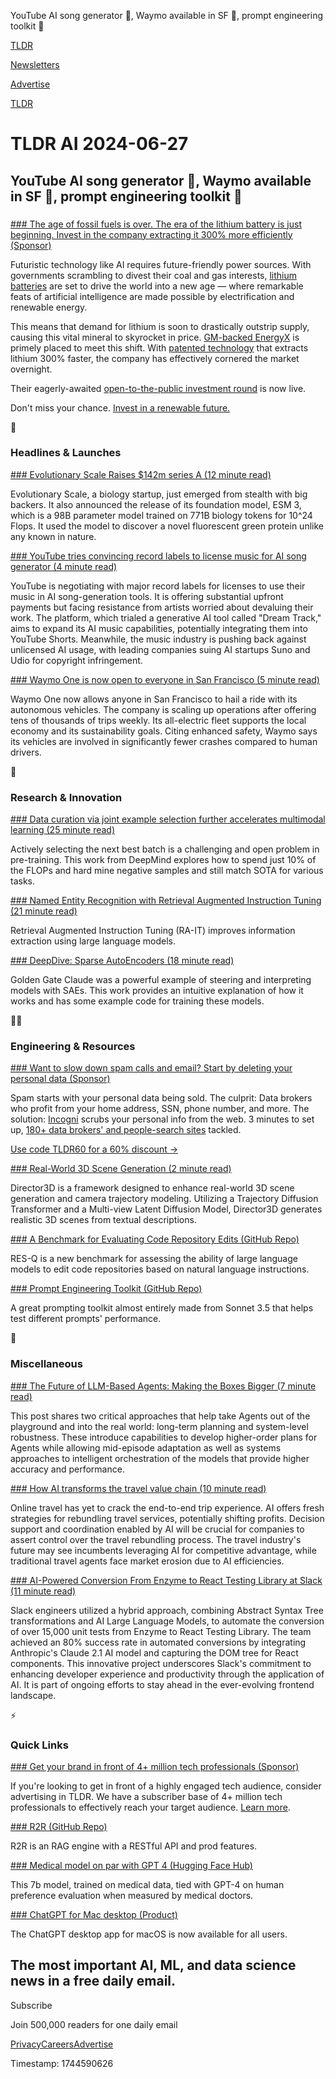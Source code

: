 YouTube AI song generator 🎵, Waymo available in SF 🚗, prompt engineering toolkit 🧰

[TLDR](/)

[Newsletters](/newsletters)

[Advertise](https://advertise.tldr.tech/)

[TLDR](/)

# TLDR AI 2024-06-27

## YouTube AI song generator 🎵, Waymo available in SF 🚗, prompt engineering toolkit 🧰

### 

[### The age of fossil fuels is over. The era of the lithium battery is just beginning. Invest in the company extracting it 300% more efficiently (Sponsor)](https://invest.energyx.com/?utm_source=dmrenergyxlandingpage&utm_medium=partnershiptldr04-001_06-27&tnames=partnershiptldr04-001_06-27_11592126284)

Futuristic technology like AI requires future-friendly power sources. With governments scrambling to divest their coal and gas interests, [lithium batteries](https://links.tldrnewsletter.com/UCnBu5) are set to drive the world into a new age — where remarkable feats of artificial intelligence are made possible by electrification and renewable energy.

This means that demand for lithium is soon to drastically outstrip supply, causing this vital mineral to skyrocket in price. [GM-backed EnergyX](https://links.tldrnewsletter.com/UCnBu5) is primely placed to meet this shift. With [patented technology](https://links.tldrnewsletter.com/UCnBu5) that extracts lithium 300% faster, the company has effectively cornered the market overnight.

Their eagerly-awaited [open-to-the-public investment round](https://links.tldrnewsletter.com/UCnBu5) is now live.

Don't miss your chance. [Invest in a renewable future.](https://links.tldrnewsletter.com/qtZNKy)

🚀

### Headlines & Launches

[### Evolutionary Scale Raises $142m series A (12 minute read)](https://www.evolutionaryscale.ai/blog/esm3-release?utm_source=tldrai)

Evolutionary Scale, a biology startup, just emerged from stealth with big backers. It also announced the release of its foundation model, ESM 3, which is a 98B parameter model trained on 771B biology tokens for 10^24 Flops. It used the model to discover a novel fluorescent green protein unlike any known in nature.

[### YouTube tries convincing record labels to license music for AI song generator (4 minute read)](https://arstechnica.com/ai/2024/06/youtube-tries-convincing-record-labels-to-license-music-for-ai-song-generator/?utm_source=tldrai)

YouTube is negotiating with major record labels for licenses to use their music in AI song-generation tools. It is offering substantial upfront payments but facing resistance from artists worried about devaluing their work. The platform, which trialed a generative AI tool called "Dream Track," aims to expand its AI music capabilities, potentially integrating them into YouTube Shorts. Meanwhile, the music industry is pushing back against unlicensed AI usage, with leading companies suing AI startups Suno and Udio for copyright infringement.

[### Waymo One is now open to everyone in San Francisco (5 minute read)](https://waymo.com/blog/2024/06/waymo-one-is-now-open-to-everyone-in-san-francisco/?utm_source=tldrai)

Waymo One now allows anyone in San Francisco to hail a ride with its autonomous vehicles. The company is scaling up operations after offering tens of thousands of trips weekly. Its all-electric fleet supports the local economy and its sustainability goals. Citing enhanced safety, Waymo says its vehicles are involved in significantly fewer crashes compared to human drivers.

🧠

### Research & Innovation

[### Data curation via joint example selection further accelerates multimodal learning (25 minute read)](https://arxiv.org/abs/2406.17711?utm_source=tldrai)

Actively selecting the next best batch is a challenging and open problem in pre-training. This work from DeepMind explores how to spend just 10% of the FLOPs and hard mine negative samples and still match SOTA for various tasks.

[### Named Entity Recognition with Retrieval Augmented Instruction Tuning (21 minute read)](https://arxiv.org/abs/2406.17305v1?utm_source=tldrai)

Retrieval Augmented Instruction Tuning (RA-IT) improves information extraction using large language models.

[### DeepDive: Sparse AutoEncoders (18 minute read)](https://adamkarvonen.github.io/machine_learning/2024/06/11/sae-intuitions.html?utm_source=tldrai)

Golden Gate Claude was a powerful example of steering and interpreting models with SAEs. This work provides an intuitive explanation of how it works and has some example code for training these models.

👨‍💻

### Engineering & Resources

[### Want to slow down spam calls and email? Start by deleting your personal data (Sponsor)](https://get.incogni.io/aff_c?offer_id=1151&amp;aff_id=16286&amp;utm_source=tldrai)

Spam starts with your personal data being sold. The culprit: Data brokers who profit from your home address, SSN, phone number, and more. The solution: [Incogni](https://get.incogni.io/aff_c?offer_id=1151&aff_id=16286) scrubs your personal info from the web. 3 minutes to set up, [180+ data brokers' and people-search sites](https://get.incogni.io/aff_c?offer_id=1151&aff_id=16286) tackled.

[Use code TLDR60 for a 60% discount →](https://get.incogni.io/aff_c?offer_id=1151&aff_id=16286)

[### Real-World 3D Scene Generation (2 minute read)](https://imlixinyang.github.io/director3d-page/?utm_source=tldrai)

Director3D is a framework designed to enhance real-world 3D scene generation and camera trajectory modeling. Utilizing a Trajectory Diffusion Transformer and a Multi-view Latent Diffusion Model, Director3D generates realistic 3D scenes from textual descriptions.

[### A Benchmark for Evaluating Code Repository Edits (GitHub Repo)](https://github.com/qurrent-ai/res-q?utm_source=tldrai)

RES-Q is a new benchmark for assessing the ability of large language models to edit code repositories based on natural language instructions.

[### Prompt Engineering Toolkit (GitHub Repo)](https://github.com/teknium1/Prompt-Engineering-Toolkit?utm_source=tldrai)

A great prompting toolkit almost entirely made from Sonnet 3.5 that helps test different prompts' performance.

🎁

### Miscellaneous

[### The Future of LLM-Based Agents: Making the Boxes Bigger (7 minute read)](https://www.arcus.co/blog/ai-agents-pt-2?utm_source=tldrai)

This post shares two critical approaches that help take Agents out of the playground and into the real world: long-term planning and system-level robustness. These introduce capabilities to develop higher-order plans for Agents while allowing mid-episode adaptation as well as systems approaches to intelligent orchestration of the models that provide higher accuracy and performance.

[### How AI transforms the travel value chain (10 minute read)](https://medium.com/@sanguit/how-ai-transforms-the-travel-value-chain-d7807bd94a29?utm_source=tldrai)

Online travel has yet to crack the end-to-end trip experience. AI offers fresh strategies for rebundling travel services, potentially shifting profits. Decision support and coordination enabled by AI will be crucial for companies to assert control over the travel rebundling process. The travel industry's future may see incumbents leveraging AI for competitive advantage, while traditional travel agents face market erosion due to AI efficiencies.

[### AI-Powered Conversion From Enzyme to React Testing Library at Slack (11 minute read)](https://slack.engineering/balancing-old-tricks-with-new-feats-ai-powered-conversion-from-enzyme-to-react-testing-library-at-slack/?utm_source=tldrai)

Slack engineers utilized a hybrid approach, combining Abstract Syntax Tree transformations and AI Large Language Models, to automate the conversion of over 15,000 unit tests from Enzyme to React Testing Library. The team achieved an 80% success rate in automated conversions by integrating Anthropic's Claude 2.1 AI model and capturing the DOM tree for React components. This innovative project underscores Slack's commitment to enhancing developer experience and productivity through the application of AI. It is part of ongoing efforts to stay ahead in the ever-evolving frontend landscape.

⚡️

### Quick Links

[### Get your brand in front of 4+ million tech professionals (Sponsor)](https://advertise.tldr.tech/?utm_source=tldrai&amp;utm_medium=newsletter&amp;utm_campaign=quicklinks06272024)

If you're looking to get in front of a highly engaged tech audience, consider advertising in TLDR. We have a subscriber base of 4+ million tech professionals to effectively reach your target audience. [Learn more](https://advertise.tldr.tech/?utm_source=tldrai&utm_medium=newsletter&utm_campaign=quicklinks06272024).

[### R2R (GitHub Repo)](https://github.com/SciPhi-AI/R2R?utm_source=tldrai)

R2R is an RAG engine with a RESTful API and prod features.

[### Medical model on par with GPT 4 (Hugging Face Hub)](https://huggingface.co/internistai/base-7b-v0.2?utm_source=tldrai)

This 7b model, trained on medical data, tied with GPT-4 on human preference evaluation when measured by medical doctors.

[### ChatGPT for Mac desktop (Product)](https://openai.com/chatgpt/mac/?utm_source=tldrai)

The ChatGPT desktop app for macOS is now available for all users.

## The most important AI, ML, and data science news in a free daily email.

Subscribe

Join 500,000 readers for one daily email

[Privacy](/privacy)[Careers](https://jobs.ashbyhq.com/tldr.tech)[Advertise](/ai/advertise)

Timestamp: 1744590626